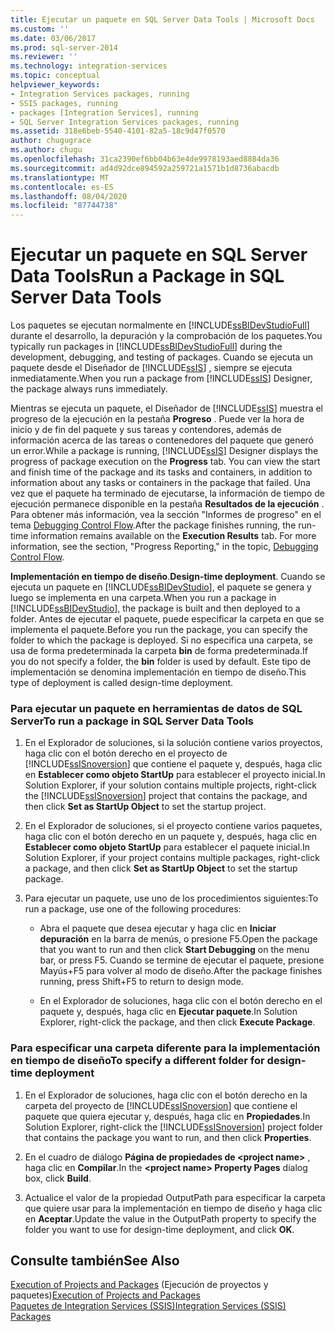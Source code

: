 ```yaml
---
title: Ejecutar un paquete en SQL Server Data Tools | Microsoft Docs
ms.custom: ''
ms.date: 03/06/2017
ms.prod: sql-server-2014
ms.reviewer: ''
ms.technology: integration-services
ms.topic: conceptual
helpviewer_keywords:
- Integration Services packages, running
- SSIS packages, running
- packages [Integration Services], running
- SQL Server Integration Services packages, running
ms.assetid: 318e6beb-5540-4101-82a5-18c9d47f0570
author: chugugrace
ms.author: chugu
ms.openlocfilehash: 31ca2390ef6bb04b63e4de9978193aed8884da36
ms.sourcegitcommit: ad4d92dce894592a259721a1571b1d8736abacdb
ms.translationtype: MT
ms.contentlocale: es-ES
ms.lasthandoff: 08/04/2020
ms.locfileid: "87744738"
---
```

# <a name="run-a-package-in-sql-server-data-tools"></a><span data-ttu-id="ed95b-102">Ejecutar un paquete en SQL Server Data Tools</span><span class="sxs-lookup"><span data-stu-id="ed95b-102">Run a Package in SQL Server Data Tools</span></span>
  <span data-ttu-id="ed95b-103">Los paquetes se ejecutan normalmente en [!INCLUDE[ssBIDevStudioFull](../includes/ssbidevstudiofull-md.md)] durante el desarrollo, la depuración y la comprobación de los paquetes.</span><span class="sxs-lookup"><span data-stu-id="ed95b-103">You typically run packages in [!INCLUDE[ssBIDevStudioFull](../includes/ssbidevstudiofull-md.md)] during the development, debugging, and testing of packages.</span></span> <span data-ttu-id="ed95b-104">Cuando se ejecuta un paquete desde el Diseñador de [!INCLUDE[ssIS](../includes/ssis-md.md)] , siempre se ejecuta inmediatamente.</span><span class="sxs-lookup"><span data-stu-id="ed95b-104">When you run a package from [!INCLUDE[ssIS](../includes/ssis-md.md)] Designer, the package always runs immediately.</span></span>  
  
 <span data-ttu-id="ed95b-105">Mientras se ejecuta un paquete, el Diseñador de [!INCLUDE[ssIS](../includes/ssis-md.md)] muestra el progreso de la ejecución en la pestaña **Progreso** . Puede ver la hora de inicio y de fin del paquete y sus tareas y contendores, además de información acerca de las tareas o contenedores del paquete que generó un error.</span><span class="sxs-lookup"><span data-stu-id="ed95b-105">While a package is running, [!INCLUDE[ssIS](../includes/ssis-md.md)] Designer displays the progress of package execution on the **Progress** tab. You can view the start and finish time of the package and its tasks and containers, in addition to information about any tasks or containers in the package that failed.</span></span> <span data-ttu-id="ed95b-106">Una vez que el paquete ha terminado de ejecutarse, la información de tiempo de ejecución permanece disponible en la pestaña **Resultados de la ejecución** . Para obtener más información, vea la sección "Informes de progreso" en el tema [Debugging Control Flow](control-flow/control-flow.md).</span><span class="sxs-lookup"><span data-stu-id="ed95b-106">After the package finishes running, the run-time information remains available on the **Execution Results** tab. For more information, see the section, "Progress Reporting," in the topic, [Debugging Control Flow](control-flow/control-flow.md).</span></span>  
  
 <span data-ttu-id="ed95b-107">**Implementación en tiempo de diseño**.</span><span class="sxs-lookup"><span data-stu-id="ed95b-107">**Design-time deployment**.</span></span> <span data-ttu-id="ed95b-108">Cuando se ejecuta un paquete en [!INCLUDE[ssBIDevStudio](../includes/ssbidevstudio-md.md)], el paquete se genera y luego se implementa en una carpeta.</span><span class="sxs-lookup"><span data-stu-id="ed95b-108">When you run a package in [!INCLUDE[ssBIDevStudio](../includes/ssbidevstudio-md.md)], the package is built and then deployed to a folder.</span></span> <span data-ttu-id="ed95b-109">Antes de ejecutar el paquete, puede especificar la carpeta en que se implementa el paquete.</span><span class="sxs-lookup"><span data-stu-id="ed95b-109">Before you run the package, you can specify the folder to which the package is deployed.</span></span> <span data-ttu-id="ed95b-110">Si no especifica una carpeta, se usa de forma predeterminada la carpeta **bin** de forma predeterminada.</span><span class="sxs-lookup"><span data-stu-id="ed95b-110">If you do not specify a folder, the **bin** folder is used by default.</span></span> <span data-ttu-id="ed95b-111">Este tipo de implementación se denomina implementación en tiempo de diseño.</span><span class="sxs-lookup"><span data-stu-id="ed95b-111">This type of deployment is called design-time deployment.</span></span>  
  
### <a name="to-run-a-package-in-sql-server-data-tools"></a><span data-ttu-id="ed95b-112">Para ejecutar un paquete en herramientas de datos de SQL Server</span><span class="sxs-lookup"><span data-stu-id="ed95b-112">To run a package in SQL Server Data Tools</span></span>  
  
1.  <span data-ttu-id="ed95b-113">En el Explorador de soluciones, si la solución contiene varios proyectos, haga clic con el botón derecho en el proyecto de [!INCLUDE[ssISnoversion](../includes/ssisnoversion-md.md)] que contiene el paquete y, después, haga clic en **Establecer como objeto StartUp** para establecer el proyecto inicial.</span><span class="sxs-lookup"><span data-stu-id="ed95b-113">In Solution Explorer, if your solution contains multiple projects, right-click the [!INCLUDE[ssISnoversion](../includes/ssisnoversion-md.md)] project that contains the package, and then click **Set as StartUp Object** to set the startup project.</span></span>  
  
2.  <span data-ttu-id="ed95b-114">En el Explorador de soluciones, si el proyecto contiene varios paquetes, haga clic con el botón derecho en un paquete y, después, haga clic en **Establecer como objeto StartUp** para establecer el paquete inicial.</span><span class="sxs-lookup"><span data-stu-id="ed95b-114">In Solution Explorer, if your project contains multiple packages, right-click a package, and then click **Set as StartUp Object** to set the startup package.</span></span>  
  
3.  <span data-ttu-id="ed95b-115">Para ejecutar un paquete, use uno de los procedimientos siguientes:</span><span class="sxs-lookup"><span data-stu-id="ed95b-115">To run a package, use one of the following procedures:</span></span>  
  
    -   <span data-ttu-id="ed95b-116">Abra el paquete que desea ejecutar y haga clic en **Iniciar depuración** en la barra de menús, o presione F5.</span><span class="sxs-lookup"><span data-stu-id="ed95b-116">Open the package that you want to run and then click **Start Debugging** on the menu bar, or press F5.</span></span> <span data-ttu-id="ed95b-117">Cuando se termine de ejecutar el paquete, presione Mayús+F5 para volver al modo de diseño.</span><span class="sxs-lookup"><span data-stu-id="ed95b-117">After the package finishes running, press Shift+F5 to return to design mode.</span></span>  
  
    -   <span data-ttu-id="ed95b-118">En el Explorador de soluciones, haga clic con el botón derecho en el paquete y, después, haga clic en **Ejecutar paquete**.</span><span class="sxs-lookup"><span data-stu-id="ed95b-118">In Solution Explorer, right-click the package, and then click **Execute Package**.</span></span>  
  
### <a name="to-specify-a-different-folder-for-design-time-deployment"></a><span data-ttu-id="ed95b-119">Para especificar una carpeta diferente para la implementación en tiempo de diseño</span><span class="sxs-lookup"><span data-stu-id="ed95b-119">To specify a different folder for design-time deployment</span></span>  
  
1.  <span data-ttu-id="ed95b-120">En el Explorador de soluciones, haga clic con el botón derecho en la carpeta del proyecto de [!INCLUDE[ssISnoversion](../includes/ssisnoversion-md.md)] que contiene el paquete que quiera ejecutar y, después, haga clic en **Propiedades**.</span><span class="sxs-lookup"><span data-stu-id="ed95b-120">In Solution Explorer, right-click the [!INCLUDE[ssISnoversion](../includes/ssisnoversion-md.md)] project folder that contains the package you want to run, and then click **Properties**.</span></span>  
  
2.  <span data-ttu-id="ed95b-121">En el cuadro de diálogo **Página de propiedades de \<project name>** , haga clic en **Compilar**.</span><span class="sxs-lookup"><span data-stu-id="ed95b-121">In the **\<project name> Property Pages** dialog box, click **Build**.</span></span>  
  
3.  <span data-ttu-id="ed95b-122">Actualice el valor de la propiedad OutputPath para especificar la carpeta que quiere usar para la implementación en tiempo de diseño y haga clic en **Aceptar**.</span><span class="sxs-lookup"><span data-stu-id="ed95b-122">Update the value in the OutputPath property to specify the folder you want to use for design-time deployment, and click **OK**.</span></span>  
  
## <a name="see-also"></a><span data-ttu-id="ed95b-123">Consulte también</span><span class="sxs-lookup"><span data-stu-id="ed95b-123">See Also</span></span>  
 <span data-ttu-id="ed95b-124">[Execution of Projects and Packages](packages/run-integration-services-ssis-packages.md)  (Ejecución de proyectos y paquetes)</span><span class="sxs-lookup"><span data-stu-id="ed95b-124">[Execution of Projects and Packages](packages/run-integration-services-ssis-packages.md) </span></span>  
 [<span data-ttu-id="ed95b-125">Paquetes de Integration Services &#40;SSIS&#41;</span><span class="sxs-lookup"><span data-stu-id="ed95b-125">Integration Services &#40;SSIS&#41; Packages</span></span>](../../2014/integration-services/integration-services-ssis-packages.md)  
  
  
